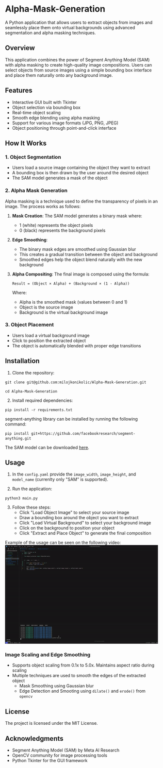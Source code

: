 # Alpha-Mask-Generation

A Python application that allows users to extract objects from images and seamlessly place them onto virtual backgrounds using advanced segmentation and alpha masking techniques.

## Overview

This application combines the power of Segment Anything Model (SAM) with alpha masking to create high-quality image compositions. Users can select objects from source images using a simple bounding box interface and place them naturally onto any background image.

## Features

- Interactive GUI built with Tkinter
- Object selection via bounding box
- Real-time object scaling
- Smooth edge blending using alpha masking
- Support for various image formats (JPG, PNG, JPEG)
- Object positioning through point-and-click interface

## How It Works

### 1. Object Segmentation
- Users load a source image containing the object they want to extract
- A bounding box is then drawn by the user around the desired object
- The SAM model generates a mask of the object

### 2. Alpha Mask Generation
Alpha masking is a technique used to define the transparency of pixels in an image. The process works as follows:

1. **Mask Creation**: The SAM model generates a binary mask where:
   - 1 (white) represents the object pixels
   - 0 (black) represents the background pixels

2. **Edge Smoothing**: 
   - The binary mask edges are smoothed using Gaussian blur
   - This creates a gradual transition between the object and background
   - Smoothed edges help the object blend naturally with the new background

3. **Alpha Compositing**: 
   The final image is composed using the formula:
   ```
   Result = (Object × Alpha) + (Background × (1 - Alpha))
   ```
   Where:
   - Alpha is the smoothed mask (values between 0 and 1)
   - Object is the source image
   - Background is the virtual background image

### 3. Object Placement
- Users load a virtual background image
- Click to position the extracted object
- The object is automatically blended with proper edge transitions

## Installation

1. Clone the repository:

```
git clone git@github.com:milojkonikolic/Alpha-Mask-Generation.git
```
```
cd Alpha-Mask-Generation
```
2. Install required dependencies:
```
pip install -r requirements.txt
```

segment-anything library can be installed by running the following command:
```
pip install git+https://github.com/facebookresearch/segment-anything.git
```
The SAM model can be downloaded [here](https://github.com/facebookresearch/segment-anything?tab=readme-ov-file#model-checkpoints).

## Usage

1. In the ```config.yaml``` provide the ```image_width```, ```image_height```, and ```model_name``` (currenlty only "SAM" is supported). 

2. Run the application:
```
python3 main.py
```

3. Follow these steps:
   - Click "Load Object Image" to select your source image
   - Draw a bounding box around the object you want to extract
   - Click "Load Virtual Background" to select your background image
   - Click on the background to position your object
   - Click "Extract and Place Object" to generate the final composition

Example of the usage can be seen on the following video:
![Example](./examples/example.gif)

### Image Scaling and Edge Smoothing
- Supports object scaling from 0.1x to 5.0x. Maintains aspect ratio during scaling
- Multiple techniques are used to smooth the edges of the extracted object 
    - Mask Smoothing using Gaussian blur
    - Edge Detection and Smooting using ```dilate()``` and ```erode()``` from ```opencv```

## License
The project is licensed under the MIT License.

## Acknowledgments

- Segment Anything Model (SAM) by Meta AI Research
- OpenCV community for image processing tools
- Python Tkinter for the GUI framework
